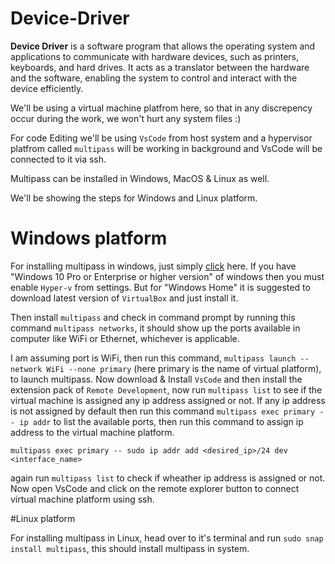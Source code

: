 # Device-Driver
**Device Driver** is a software program that allows the operating system and applications to communicate with hardware devices, such as printers, keyboards, and hard drives. It acts as a translator between the hardware and the software, enabling the system to control and interact with the device efficiently.

We'll be using a virtual machine platfrom here, so that in any discrepency occur during the work, we won't hurt any system files :)

For code Editing we'll be using ```VsCode``` from host system and a hypervisor platfrom called ```multipass``` will be working in background and VsCode will be connected to it via ssh.

Multipass can be installed in Windows, MacOS & Linux as well.

We'll be showing the steps for Windows and Linux platform.

# Windows platform

For installing multipass in windows, just simply [click](https://multipass.run/docs/install-multipass) here.
If you have "Windows 10 Pro or Enterprise or higher version" of windows then you must enable ```Hyper-v``` from settings. But for "Windows Home" it is suggested to download latest version of ```VirtualBox``` and just install it.

Then install ```multipass```  and check in command prompt by running this command ```multipass networks```, it should show up the ports available in computer like WiFi or Ethernet, whichever is applicable.

I am assuming port is WiFi, then run this command, ```multipass launch --network WiFi --none primary``` (here primary is the name of virtual platform), to launch multipass.
Now download & Install ```VsCode``` and then install the extension pack of ```Remote Development```, now run ```multipass list``` to see if the virtual machine is assigned any ip address assigned or not. If any ip address is not assigned by default then run this command ```multipass exec primary -- ip addr``` to list the available ports, then run this command to assign ip address to the virtual machine platform.
```
multipass exec primary -- sudo ip addr add <desired_ip>/24 dev <interface_name>
```
again run ```multipass list``` to check if wheather ip address is assigned or not. Now open VsCode and click on the remote explorer button to connect virtual machine platform using ssh.

#Linux platform

For installing multipass in Linux, head over to it's terminal and run ```sudo snap install multipass```, this should install multipass in system.
